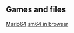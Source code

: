 ## Games and files

<a href="Super Mario 64 (U) [!].z64">Mario64</a>
<a href="super-mario-64.html">sm64 in browser</a>

